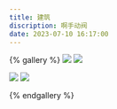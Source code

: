 ```yaml
---
title: 建筑
discription: 啊手动阀
date: 2023-07-10 16:17:00
---
```



{% gallery %}
![](https://yh-blog-photos.oss-cn-beijing.aliyuncs.com/IMG_0518.jpg)
![](https://yh-blog-photos.oss-cn-beijing.aliyuncs.com/IMG_0580.jpg)

![](https://yh-blog-photos.oss-cn-beijing.aliyuncs.com/IMG_6902%2820230222-001437%29.JPG)
![](https://yh-blog-photos.oss-cn-beijing.aliyuncs.com/IMG_7010.PNG)

{% endgallery %}
